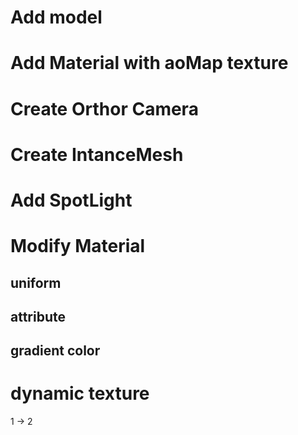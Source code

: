 # Add model

# Add Material with aoMap texture

# Create Orthor Camera

# Create IntanceMesh

# Add SpotLight

# Modify Material

## uniform

## attribute

## gradient color

# dynamic texture

1 -> 2
